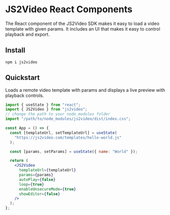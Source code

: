 # JS2Video React Components

The React component of the JS2Video SDK makes it easy to load a video template with given params. It includes an UI that makes it easy to control playback and export.

## Install

```shell
npm i js2video
```

## Quickstart

Loads a remote video template with params and displays a live preview with playback controls.

```jsx
import { useState } from "react";
import { JS2Video } from "js2video";
// change the path to your node_modules folder
import "/path/to/node_modules/js2video/dist/index.css";

const App = () => {
  const [templateUrl, setTemplateUrl] = useState(
    "https://js2video.com/templates/hello-world.js"
  );

  const [params, setParams] = useState({ name: "World" });

  return (
    <JS2Video
      templateUrl={templateUrl}
      params={params}
      autoPlay={false}
      loop={true}
      enableUnsecureMode={true}
      showEditor={false}
    />
  );
};
```
